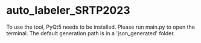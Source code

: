 # auto_labeler_SRTP2023
To use the tool, PyQt5 needs to be installed.
Please run main.py to open the terminal.
The default generation path is in a 'json_generated' folder.

